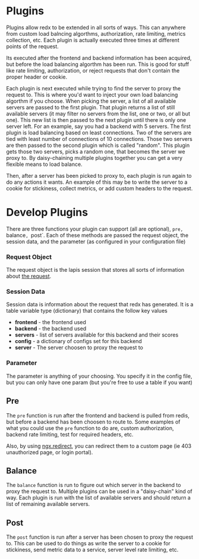 Plugins
=======

Plugins allow redx to be extended in all sorts of ways. This can anywhere from custom load balncing algorthms, authorization, rate limiting, metrics collection, etc. Each plugin is actually executed three times at different points of the request. 

Its executed after the frontend and backend information has been acquired, but before the load balancing algorthm has been run. This is good for stuff like rate limiting, authorization, or reject requests that don't contain the proper header or cookie. 

Each plugin is next executed while trying to find the server to proxy the request to. This is where you'd want to inject your own load balancing algorthm if you choose. When picking the server, a list of all available servers are passed to the first plugin. That plugin returns a list of still available servers (it may filter no servers from the list, one or two, or all but one). This new list is then passed to the next plugin until there is only one server left.
For an example, say you had a backend with 5 servers. The first plugin is load balancing based on least connections. Two of the servers are tied with least number of connections of 10 connections. Those two servers are then passed to the second plugin which is called "random". This plugin gets those two servers, picks a random one, that becomes the server we proxy to. By daisy-chaining multiple plugins together you can get a very flexible means to load balance. 

Then, after a server has been picked to proxy to, each plugin is run again to do any actions it wants. An example of this may be to write the server to a cookie for stickiness, collect metrics, or add custom headers to the request.

Develop Plugins
===============

There are three functions your plugin can support (all are optional), `pre, `balance`, `post`. Each of these methods are passed the request object, the session data, and the parameter (as configured in your configuration file)

### Request Object
The request object is the lapis session that stores all sorts of information about [the request](http://leafo.net/lapis/reference/actions.html#request-object).

### Session Data
Session data is information about the request that redx has generated. It is a table variable type (dictionary) that contains the follow key values
 * **frontend** - the frontend used
 * **backend** - the backend used
 * **servers** - list of servers available for this backend and their scores
 * **config** - a dictionary of configs set for this backend
 * **server** - The server choosen to proxy the request to

### Parameter
The parameter is anything of your choosing. You specify it in the config file, but you can only have one param (but you're free to use a table if you want)

## Pre
The `pre` function is run after the frontend and backend is pulled from redis, but before a backend has been choosen to route to. Some examples of what you could use the `pre` function to do are, custom authorization, backend rate limiting, test for required headers, etc.

Also, by using [ngx.redirect](http://wiki.nginx.org/HttpLuaModule#ngx.redirect), you can redirect them to a custom page (ie 403 unauthorized page, or login portal).

## Balance
The `balance` function is run to figure out which server in the backend to proxy the request to. Multiple plugins can be used in a "daisy-chain" kind of way. Each plugin is run with the list of available servers and should return a list of remaining available servers. 

## Post
The `post` function is run after a server has been chosen to proxy the request to. This can be used to do things as write the server to a cookie for stickiness, send metric data to a service, server level rate limiting, etc.
